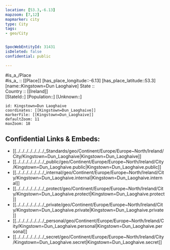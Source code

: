 ```yaml
---
location: [53.3,-6.13] 
mapzoom: [7,12] 
mapmarker: city 
type: City
tags:
- geo/City


SpocWebEntityId: 31431
isDeleted: false
confidential: public

---
```

#is_a_/Place  
#is_a_ :: [[Place]] 
[has_place_longitude::-6.13] 
[has_place_latitude::53.3] 
[name::Kingstown=Dun Laoghaive] 
State ::  
Country :: [[Ireland]]  
[StateId::] 
[Population::] 
[Unknown::] 


```leaflet
id: Kingstown=Dun Laoghaive
coordinates: [[Kingstown=Dun_Laoghaive]] 
markerFile: [[Kingstown=Dun_Laoghaive]] 
defaultZoom: 11 
maxZoom: 18
```


## Confidential Links & Embeds: 
- [[../../../../../../../_Standards/geo/Continent/Europe/Europe~North/Ireland/City/Kingstown=Dun_Laoghaive|Kingstown=Dun_Laoghaive]] 
- [[../../../../../../../_public/geo/Continent/Europe/Europe~North/Ireland/City/Kingstown=Dun_Laoghaive.public|Kingstown=Dun_Laoghaive.public]] 
- [[../../../../../../../_internal/geo/Continent/Europe/Europe~North/Ireland/City/Kingstown=Dun_Laoghaive.internal|Kingstown=Dun_Laoghaive.internal]] 
- [[../../../../../../../_protect/geo/Continent/Europe/Europe~North/Ireland/City/Kingstown=Dun_Laoghaive.protect|Kingstown=Dun_Laoghaive.protect]] 
- [[../../../../../../../_private/geo/Continent/Europe/Europe~North/Ireland/City/Kingstown=Dun_Laoghaive.private|Kingstown=Dun_Laoghaive.private]] 
- [[../../../../../../../_personal/geo/Continent/Europe/Europe~North/Ireland/City/Kingstown=Dun_Laoghaive.personal|Kingstown=Dun_Laoghaive.personal]] 
- [[../../../../../../../_secret/geo/Continent/Europe/Europe~North/Ireland/City/Kingstown=Dun_Laoghaive.secret|Kingstown=Dun_Laoghaive.secret]] 
